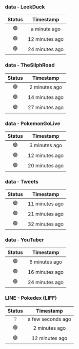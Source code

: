 ### data - LeekDuck
| Status | Timestamp |
|:------:|:---------:|
| 🟢 | a minute ago |
| 🟢 | 12 minutes ago |
| 🟢 | 24 minutes ago |

### data - TheSilphRoad
| Status | Timestamp |
|:------:|:---------:|
| 🟢 | 2 minutes ago |
| 🟢 | 14 minutes ago |
| 🟢 | 27 minutes ago |

### data - PokemonGoLive
| Status | Timestamp |
|:------:|:---------:|
| 🟢 | 3 minutes ago |
| 🟢 | 12 minutes ago |
| 🟢 | 20 minutes ago |

### data - Tweets
| Status | Timestamp |
|:------:|:---------:|
| 🟢 | 11 minutes ago |
| 🟢 | 21 minutes ago |
| 🟢 | 32 minutes ago |

### data - YouTuber
| Status | Timestamp |
|:------:|:---------:|
| 🟢 | 6 minutes ago |
| 🟢 | 16 minutes ago |
| 🟢 | 24 minutes ago |

### LINE - Pokedex (LIFF)
| Status | Timestamp |
|:------:|:---------:|
| ❔ | a few seconds ago |
| 🟢 | 2 minutes ago |
| 🟢 | 12 minutes ago |

